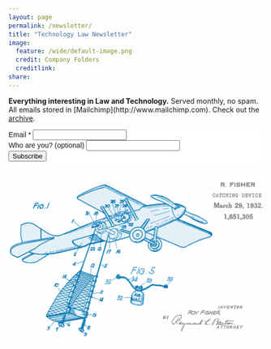 ```yaml
---
layout: page
permalink: /newsletter/
title: "Technology Law Newsletter"
image:
  feature: /wide/default-image.png
  credit: Company Folders
  creditlink: 
share: 
---
```




<p><strong>Everything interesting in Law and Technology.</strong> Served monthly, no spam. All emails stored in [Mailchimp](http://www.mailchimp.com). Check out the <a href="http://us6.campaign-archive2.com/home/?u=55e077edd77130eaee20fb147&id=f800967f5b">archive</a>.
</p>


<!-- Begin MailChimp Signup Form -->
<link href="//cdn-images.mailchimp.com/embedcode/classic-081711.css" rel="stylesheet" type="text/css">
<style type="text/css">
#mc_embed_signup{background:#fff; clear:left; font:14px Helvetica,Arial,sans-serif; }
<!-- 
Add your own MailChimp form style overrides in your site stylesheet or in this style block. 
We recommend moving this block and the preceding CSS link to the HEAD of your HTML file.
 -->
 
</style>
<div id="mc_embed_signup">
<form action="//adlervermillion.us6.list-manage.com/subscribe/post?u=55e077edd77130eaee20fb147&amp;id=f800967f5b" method="post" id="mc-embedded-subscribe-form" name="mc-embedded-subscribe-form" class="validate" target="_blank" novalidate>
<div id="mc_embed_signup_scroll">

<!-- <div class="indicates-required"><span class="asterisk">*</span> indicates required</div> -->
<div class="mc-field-group">
<label for="mce-EMAIL">Email  <span class="asterisk">*</span>
</label>
<input type="email" value="" name="EMAIL" class="required email" id="mce-EMAIL">
</div>
<div class="mc-field-group">
<label for="mce-ABOUTUSER">Who are you? (optional) </label>
<input type="text" value="" name="ABOUTUSER" class="" id="mce-ABOUTUSER">
</div>
<div id="mce-responses" class="clear">
<div class="response" id="mce-error-response" style="display:none"></div>
<div class="response" id="mce-success-response" style="display:none"></div>
</div>    <!-- real people should not fill this in and expect good things - do not remove this or risk form bot signups-->
<div style="position: absolute; left: -5000px;"><input type="text" name="b_55e077edd77130eaee20fb147_f800967f5b" tabindex="-1" value=""></div>
<div class="clear"><input type="submit" value="Subscribe" name="subscribe" id="mc-embedded-subscribe" class="button big-btn"></div>
</div>
</form>
</div>

<!--End mc_embed_signup-->



<a href="/images/patent-drawings/airmail-catching-device-1932.png"><img src="/images/patent-drawings/airmail-catching-device-1932.png"></a>